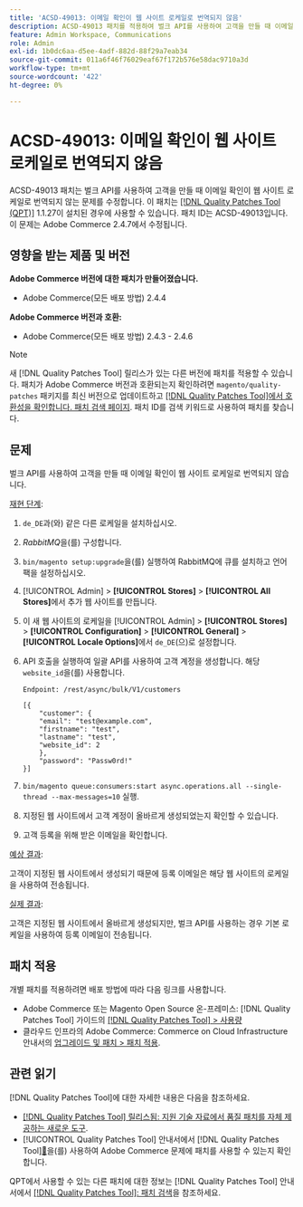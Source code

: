 ```yaml
---
title: 'ACSD-49013: 이메일 확인이 웹 사이트 로케일로 번역되지 않음'
description: ACSD-49013 패치를 적용하여 벌크 API를 사용하여 고객을 만들 때 이메일 확인이 웹 사이트 로케일로 번역되지 않는 Adobe Commerce 문제를 해결합니다.
feature: Admin Workspace, Communications
role: Admin
exl-id: 1b0dc6aa-d5ee-4adf-882d-88f29a7eab34
source-git-commit: 011a6f46f76029eaf67f172b576e58dac9710a3d
workflow-type: tm+mt
source-wordcount: '422'
ht-degree: 0%

---
```


# ACSD-49013: 이메일 확인이 웹 사이트 로케일로 번역되지 않음

ACSD-49013 패치는 벌크 API를 사용하여 고객을 만들 때 이메일 확인이 웹 사이트 로케일로 번역되지 않는 문제를 수정합니다. 이 패치는 [[!DNL Quality Patches Tool (QPT)]](https://experienceleague.adobe.com/en/docs/commerce-operations/tools/quality-patches-tool/quality-patches-tool-to-self-serve-quality-patches) 1.1.27이 설치된 경우에 사용할 수 있습니다. 패치 ID는 ACSD-49013입니다. 이 문제는 Adobe Commerce 2.4.7에서 수정됩니다.

## 영향을 받는 제품 및 버전

**Adobe Commerce 버전에 대한 패치가 만들어졌습니다.**

* Adobe Commerce(모든 배포 방법) 2.4.4

**Adobe Commerce 버전과 호환:**

* Adobe Commerce(모든 배포 방법) 2.4.3 - 2.4.6

>[!NOTE]
>
>새 [!DNL Quality Patches Tool] 릴리스가 있는 다른 버전에 패치를 적용할 수 있습니다. 패치가 Adobe Commerce 버전과 호환되는지 확인하려면 `magento/quality-patches` 패키지를 최신 버전으로 업데이트하고 [[!DNL Quality Patches Tool]에서 호환성을 확인합니다. 패치 검색 페이지](https://experienceleague.adobe.com/tools/commerce-quality-patches/index.html). 패치 ID를 검색 키워드로 사용하여 패치를 찾습니다.

## 문제

벌크 API를 사용하여 고객을 만들 때 이메일 확인이 웹 사이트 로케일로 번역되지 않습니다.

<u>재현 단계</u>:

1. `de_DE`과(와) 같은 다른 로케일을 설치하십시오.
1. *RabbitMQ*&#x200B;을(를) 구성합니다.
1. `bin/magento setup:upgrade`을(를) 실행하여 RabbitMQ에 큐를 설치하고 언어 팩을 설정하십시오.
1. [!UICONTROL Admin] > **[!UICONTROL Stores]** > **[!UICONTROL All Stores]**&#x200B;에서 추가 웹 사이트를 만듭니다.
1. 이 새 웹 사이트의 로케일을 [!UICONTROL Admin] > **[!UICONTROL Stores]** > **[!UICONTROL Configuration]** > **[!UICONTROL General]** > **[!UICONTROL Locale Options]**&#x200B;에서 `de_DE`(으)로 설정합니다.
1. API 호출을 실행하여 일괄 API를 사용하여 고객 계정을 생성합니다. 해당 `website_id`을(를) 사용합니다.

   `Endpoint: /rest/async/bulk/V1/customers`

   ```
   [{
       "customer": {
       "email": "test@example.com",
       "firstname": "test",
       "lastname": "test",
       "website_id": 2
       },
       "password": "Passw0rd!"
   }]
   ```

1. `bin/magento queue:consumers:start async.operations.all --single-thread --max-messages=10` 실행.
1. 지정된 웹 사이트에서 고객 계정이 올바르게 생성되었는지 확인할 수 있습니다.
1. 고객 등록을 위해 받은 이메일을 확인합니다.

<u>예상 결과</u>:

고객이 지정된 웹 사이트에서 생성되기 때문에 등록 이메일은 해당 웹 사이트의 로케일을 사용하여 전송됩니다.

<u>실제 결과</u>:

고객은 지정된 웹 사이트에서 올바르게 생성되지만, 벌크 API를 사용하는 경우 기본 로케일을 사용하여 등록 이메일이 전송됩니다.

## 패치 적용

개별 패치를 적용하려면 배포 방법에 따라 다음 링크를 사용합니다.

* Adobe Commerce 또는 Magento Open Source 온-프레미스: [!DNL Quality Patches Tool] 가이드의 [[!DNL Quality Patches Tool] > 사용량](/help/tools/quality-patches-tool/usage.md)
* 클라우드 인프라의 Adobe Commerce: Commerce on Cloud Infrastructure 안내서의 [업그레이드 및 패치 > 패치 적용](https://experienceleague.adobe.com/docs/commerce-cloud-service/user-guide/develop/upgrade/apply-patches.html).

## 관련 읽기

[!DNL Quality Patches Tool]에 대한 자세한 내용은 다음을 참조하세요.

* [[!DNL Quality Patches Tool] 릴리스됨: 지원 기술 자료에서 품질 패치를 자체 제공하는 새로운 도구](https://experienceleague.adobe.com/en/docs/commerce-operations/tools/quality-patches-tool/quality-patches-tool-to-self-serve-quality-patches).
* [!UICONTROL Quality Patches Tool] 안내서에서  [!DNL Quality Patches Tool][&#128279;](/help/tools/quality-patches-tool/patches-available-in-qpt/check-patch-for-magento-issue-with-magento-quality-patches.md)을(를) 사용하여 Adobe Commerce 문제에 패치를 사용할 수 있는지 확인합니다.


QPT에서 사용할 수 있는 다른 패치에 대한 정보는 [!DNL Quality Patches Tool] 안내서에서 [[!DNL Quality Patches Tool]: 패치 검색](https://experienceleague.adobe.com/tools/commerce-quality-patches/index.html)을 참조하세요.
